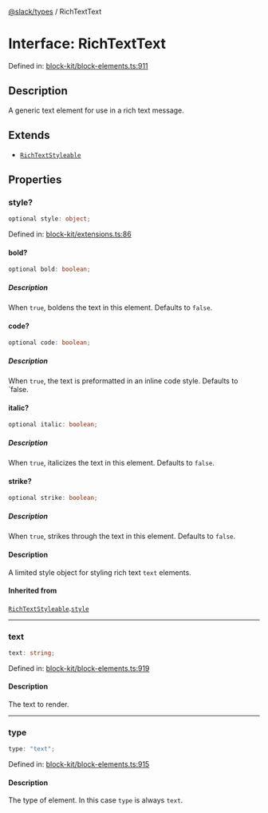 [@slack/types](../index.md) / RichTextText

# Interface: RichTextText

Defined in: [block-kit/block-elements.ts:911](https://github.com/slackapi/node-slack-sdk/blob/main/packages/types/src/block-kit/block-elements.ts#L911)

## Description

A generic text element for use in a rich text message.

## Extends

- [`RichTextStyleable`](RichTextStyleable.md)

## Properties

### style?

```ts
optional style: object;
```

Defined in: [block-kit/extensions.ts:86](https://github.com/slackapi/node-slack-sdk/blob/main/packages/types/src/block-kit/extensions.ts#L86)

#### bold?

```ts
optional bold: boolean;
```

##### Description

When `true`, boldens the text in this element. Defaults to `false`.

#### code?

```ts
optional code: boolean;
```

##### Description

When `true`, the text is preformatted in an inline code style. Defaults to `false.

#### italic?

```ts
optional italic: boolean;
```

##### Description

When `true`, italicizes the text in this element. Defaults to `false`.

#### strike?

```ts
optional strike: boolean;
```

##### Description

When `true`, strikes through the text in this element. Defaults to `false`.

#### Description

A limited style object for styling rich text `text` elements.

#### Inherited from

[`RichTextStyleable`](RichTextStyleable.md).[`style`](RichTextStyleable.md#style)

***

### text

```ts
text: string;
```

Defined in: [block-kit/block-elements.ts:919](https://github.com/slackapi/node-slack-sdk/blob/main/packages/types/src/block-kit/block-elements.ts#L919)

#### Description

The text to render.

***

### type

```ts
type: "text";
```

Defined in: [block-kit/block-elements.ts:915](https://github.com/slackapi/node-slack-sdk/blob/main/packages/types/src/block-kit/block-elements.ts#L915)

#### Description

The type of element. In this case `type` is always `text`.
